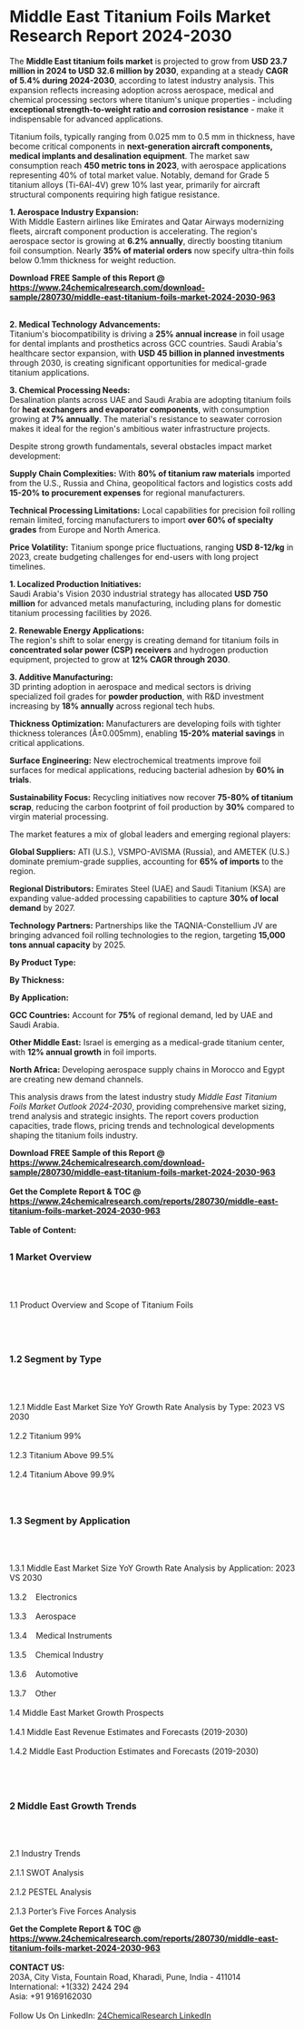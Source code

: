 <h1>Middle East Titanium Foils Market Research Report 2024-2030</h1><p>The <strong>Middle East titanium foils market</strong> is projected to grow from <strong>USD 23.7 million in 2024 to USD 32.6 million by 2030</strong>, expanding at a steady <strong>CAGR of 5.4% during 2024-2030</strong>, according to latest industry analysis. This expansion reflects increasing adoption across aerospace, medical and chemical processing sectors where titanium's unique properties - including <strong>exceptional strength-to-weight ratio and corrosion resistance</strong> - make it indispensable for advanced applications.</p><p>Titanium foils, typically ranging from 0.025 mm to 0.5 mm in thickness, have become critical components in <strong>next-generation aircraft components, medical implants and desalination equipment</strong>. The market saw consumption reach <strong>450 metric tons in 2023</strong>, with aerospace applications representing 40% of total market value. Notably, demand for Grade 5 titanium alloys (Ti-6Al-4V) grew 10% last year, primarily for aircraft structural components requiring high fatigue resistance.</p><p><strong>1. Aerospace Industry Expansion:</strong><br>
With Middle Eastern airlines like Emirates and Qatar Airways modernizing fleets, aircraft component production is accelerating. The region's aerospace sector is growing at <strong>6.2% annually</strong>, directly boosting titanium foil consumption. Nearly <strong>35% of material orders</strong> now specify ultra-thin foils below 0.1mm thickness for weight reduction.</p><div><b>Download FREE Sample of this Report @ 
            <a href="https://www.24chemicalresearch.com/download-sample/280730/middle-east-titanium-foils-market-2024-2030-963">
            https://www.24chemicalresearch.com/download-sample/280730/middle-east-titanium-foils-market-2024-2030-963</a></b></div><br><p><strong>2. Medical Technology Advancements:</strong><br>
Titanium's biocompatibility is driving a <strong>25% annual increase</strong> in foil usage for dental implants and prosthetics across GCC countries. Saudi Arabia's healthcare sector expansion, with <strong>USD 45 billion in planned investments</strong> through 2030, is creating significant opportunities for medical-grade titanium applications.</p><p><strong>3. Chemical Processing Needs:</strong><br>
Desalination plants across UAE and Saudi Arabia are adopting titanium foils for <strong>heat exchangers and evaporator components</strong>, with consumption growing at <strong>7% annually</strong>. The material's resistance to seawater corrosion makes it ideal for the region's ambitious water infrastructure projects.</p><p>Despite strong growth fundamentals, several obstacles impact market development:</p><p><strong>Supply Chain Complexities:</strong> With <strong>80% of titanium raw materials</strong> imported from the U.S., Russia and China, geopolitical factors and logistics costs add <strong>15-20% to procurement expenses</strong> for regional manufacturers.</p><p><strong>Technical Processing Limitations:</strong> Local capabilities for precision foil rolling remain limited, forcing manufacturers to import <strong>over 60% of specialty grades</strong> from Europe and North America.</p><p><strong>Price Volatility:</strong> Titanium sponge price fluctuations, ranging <strong>USD 8-12/kg</strong> in 2023, create budgeting challenges for end-users with long project timelines.</p><p><strong>1. Localized Production Initiatives:</strong><br>
Saudi Arabia's Vision 2030 industrial strategy has allocated <strong>USD 750 million</strong> for advanced metals manufacturing, including plans for domestic titanium processing facilities by 2026.</p><p><strong>2. Renewable Energy Applications:</strong><br>
The region's shift to solar energy is creating demand for titanium foils in <strong>concentrated solar power (CSP) receivers</strong> and hydrogen production equipment, projected to grow at <strong>12% CAGR through 2030</strong>.</p><p><strong>3. Additive Manufacturing:</strong><br>
3D printing adoption in aerospace and medical sectors is driving specialized foil grades for <strong>powder production</strong>, with R&amp;D investment increasing by <strong>18% annually</strong> across regional tech hubs.</p><p><strong>Thickness Optimization:</strong> Manufacturers are developing foils with tighter thickness tolerances (Â±0.005mm), enabling <strong>15-20% material savings</strong> in critical applications.</p><p><strong>Surface Engineering:</strong> New electrochemical treatments improve foil surfaces for medical applications, reducing bacterial adhesion by <strong>60% in trials</strong>.</p><p><strong>Sustainability Focus:</strong> Recycling initiatives now recover <strong>75-80% of titanium scrap</strong>, reducing the carbon footprint of foil production by <strong>30%</strong> compared to virgin material processing.</p><p>The market features a mix of global leaders and emerging regional players:</p><p><strong>Global Suppliers:</strong> ATI (U.S.), VSMPO-AVISMA (Russia), and AMETEK (U.S.) dominate premium-grade supplies, accounting for <strong>65% of imports</strong> to the region.</p><p><strong>Regional Distributors:</strong> Emirates Steel (UAE) and Saudi Titanium (KSA) are expanding value-added processing capabilities to capture <strong>30% of local demand</strong> by 2027.</p><p><strong>Technology Partners:</strong> Partnerships like the TAQNIA-Constellium JV are bringing advanced foil rolling technologies to the region, targeting <strong>15,000 tons annual capacity</strong> by 2025.</p><p><strong>By Product Type:</strong></p><p><strong>By Thickness:</strong></p><p><strong>By Application:</strong></p><p><strong>GCC Countries:</strong> Account for <strong>75%</strong> of regional demand, led by UAE and Saudi Arabia.</p><p><strong>Other Middle East:</strong> Israel is emerging as a medical-grade titanium center, with <strong>12% annual growth</strong> in foil imports.</p><p><strong>North Africa:</strong> Developing aerospace supply chains in Morocco and Egypt are creating new demand channels.</p><p>This analysis draws from the latest industry study <em>Middle East Titanium Foils Market Outlook 2024-2030</em>, providing comprehensive market sizing, trend analysis and strategic insights. The report covers production capacities, trade flows, pricing trends and technological developments shaping the titanium foils industry.</p><div><b>Download FREE Sample of this Report @ 
            <a href="https://www.24chemicalresearch.com/download-sample/280730/middle-east-titanium-foils-market-2024-2030-963">
            https://www.24chemicalresearch.com/download-sample/280730/middle-east-titanium-foils-market-2024-2030-963</a></b></div><br><div><b>Get the Complete Report & TOC @ 
            <a href="https://www.24chemicalresearch.com/reports/280730/middle-east-titanium-foils-market-2024-2030-963">
            https://www.24chemicalresearch.com/reports/280730/middle-east-titanium-foils-market-2024-2030-963</a></b></div><br>
            <b>Table of Content:</b><p><h2><span style="font-size:16px"><strong>1 Market Overview&nbsp;&nbsp; &nbsp;</strong></span></h2><br />
<br />
<p>1.1 Product Overview and Scope of Titanium Foils&nbsp;</p><br />
<br />
<h2><strong><span style="font-size:16px">1.2 Segment by Type&nbsp;&nbsp; &nbsp;</span></strong></h2><br />
<br />
<p>1.2.1 Middle East Market Size YoY Growth Rate Analysis by Type: 2023 VS 2030&nbsp;&nbsp; &nbsp;<br /><br />
1.2.2 Titanium 99%&nbsp;&nbsp; &nbsp;<br /><br />
1.2.3 Titanium Above 99.5%<br /><br />
1.2.4 Titanium Above 99.9%<br /><br />
<br />
<h2><span style="font-size:16px"><strong>1.3 Segment by Application&nbsp;&nbsp;</strong></span></h2><br />
<br />
<p>1.3.1 Middle East Market Size YoY Growth Rate Analysis by Application: 2023 VS 2030&nbsp;&nbsp; &nbsp;<br /><br />
1.3.2&nbsp;&nbsp; &nbsp;Electronics<br /><br />
1.3.3&nbsp;&nbsp; &nbsp;Aerospace<br /><br />
1.3.4&nbsp;&nbsp; &nbsp;Medical Instruments<br /><br />
1.3.5&nbsp;&nbsp; &nbsp;Chemical Industry<br /><br />
1.3.6&nbsp;&nbsp; &nbsp;Automotive<br /><br />
1.3.7&nbsp;&nbsp; &nbsp;Other<br /><br />
1.4 Middle East Market Growth Prospects&nbsp;&nbsp; &nbsp;<br /><br />
1.4.1 Middle East Revenue Estimates and Forecasts (2019-2030)&nbsp;&nbsp; &nbsp;<br /><br />
1.4.2 Middle East Production Estimates and Forecasts (2019-2030)&nbsp;&nbsp;</p><br />
<br />
<h2><span style="font-size:16px"><strong>2 Middle East Growth Trends&nbsp;&nbsp; &nbsp;</strong></span></h2><br />
<br />
<p>2.1 Industry Trends&nbsp;&nbsp; &nbsp;<br /><br />
2.1.1 SWOT Analysis&nbsp;&nbsp; &nbsp;<br /><br />
2.1.2 PESTEL Analysis&nbsp;&nbsp; &nbsp;<br /><br />
2.1.3 Porter&rsquo;s Five Forces Analysis&nbsp;&nbsp; &nbsp;<br </p><div><b>Get the Complete Report & TOC @ 
            <a href="https://www.24chemicalresearch.com/reports/280730/middle-east-titanium-foils-market-2024-2030-963">
            https://www.24chemicalresearch.com/reports/280730/middle-east-titanium-foils-market-2024-2030-963</a></b></div><br><b>CONTACT US:</b><br>
            203A, City Vista, Fountain Road, Kharadi, Pune, India - 411014<br>
            International: +1(332) 2424 294<br>
            Asia: +91 9169162030 <br><br>
            Follow Us On LinkedIn: <a href="https://www.linkedin.com/company/24chemicalresearch/">24ChemicalResearch LinkedIn</a>